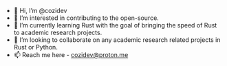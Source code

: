- 👋 Hi, I’m @cozidev
- 👀 I’m interested in contributing to the open-source. 
- 🌱 I’m currently learning Rust with the goal of bringing the speed of Rust to academic research projects.
- 💞️ I’m looking to collaborate on any academic research related projects in Rust or Python.
- 📫 Reach me here - cozidev@proton.me
